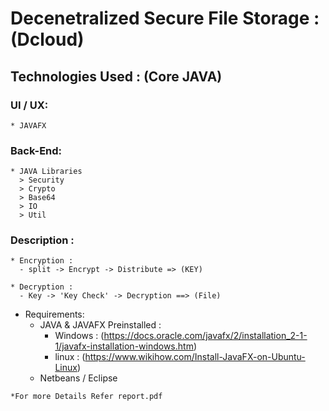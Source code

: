 # **Decenetralized Secure File Storage : (Dcloud)**

## Technologies Used : (Core JAVA)

### UI / UX:
    * JAVAFX

### Back-End:
    * JAVA Libraries
      > Security
      > Crypto
      > Base64
      > IO
      > Util

### Description :
    * Encryption :
      - split -> Encrypt -> Distribute => (KEY)
    
    * Decryption :
      - Key -> 'Key Check' -> Decryption ==> (File)


* Requirements:
  - JAVA & JAVAFX Preinstalled :
    - Windows : (https://docs.oracle.com/javafx/2/installation_2-1-1/javafx-installation-windows.htm)
    - linux : (https://www.wikihow.com/Install-JavaFX-on-Ubuntu-Linux)
  - Netbeans / Eclipse

`` *For more Details Refer report.pdf ``
